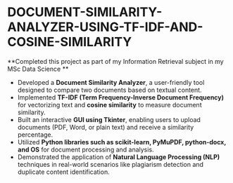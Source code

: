# DOCUMENT-SIMILARITY-ANALYZER-USING-TF-IDF-AND-COSINE-SIMILARITY

**Completed this project as part of my Information Retrieval subject in my MSc Data Science **  

- Developed a **Document Similarity Analyzer**, a user-friendly tool designed to compare two documents based on textual content.  
- Implemented **TF-IDF (Term Frequency-Inverse Document Frequency)** for vectorizing text and **cosine similarity** to measure document similarity.  
- Built an interactive **GUI using Tkinter**, enabling users to upload documents (PDF, Word, or plain text) and receive a similarity percentage.  
- Utilized **Python libraries such as scikit-learn, PyMuPDF, python-docx, and OS** for document processing and analysis.  
- Demonstrated the application of **Natural Language Processing (NLP)** techniques in real-world scenarios like plagiarism detection and duplicate content identification.  
